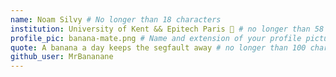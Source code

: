 ```yaml
---
name: Noam Silvy # No longer than 18 characters
institution: University of Kent && Epitech Paris 🚩 # no longer than 58 characters
profile_pic: banana-mate.png # Name and extension of your profile picture(ex. mona.png)
quote: A banana a day keeps the segfault away # no longer than 100 characters
github_user: MrBananane
---
```


